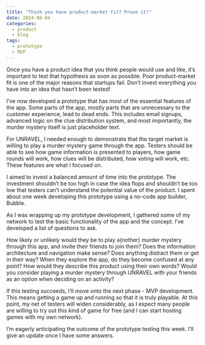 ```yaml
---
title: "Think you have product-market fit? Prove it!"
date: 2024-06-04
categories:
  - product
  - blog
tags:
  - prototype
  - MVP
---
```


Once you have a product idea that you think people would use and like, it’s important to test that hypothesis as soon as possible. Poor product-market fit is one of the major reasons that startups fail. Don’t invest everything you have into an idea that hasn’t been tested! 

I’ve now developed a prototype that has most of the essential features of the app. Some parts of the app, mostly parts that are unnecessary to the customer experience, lead to dead ends. This includes email signups, advanced logic on the clue distribution system, and most importantly, the murder mystery itself is just placeholder text. 

For UNRAVEL, I needed enough to demonstrate that the target market is willing to play a murder mystery game through the app. Testers should be able to see how game information is presented to players, how game rounds will work, how clues will be distributed, how voting will work, etc. These features are what I focused on.

I aimed to invest a balanced amount of time into the prototype. The investment shouldn’t be too high in case the idea flops and shouldn’t be too low that testers can’t understand the potential value of the product. I spent about one week developing this prototype using a no-code app builder, Bubble. 

As I was wrapping up my prototype development, I gathered some of my network to test the basic functionality of the app and the concept. I’ve developed a list of questions to ask.

How likely or unlikely would they be to play a(nother) murder mystery through this app, and invite their friends to join them?
Does the information architecture and navigation make sense? 
Does anything distract them or get in their way?
When they explore the app, do they become confused at any point?
How would they describe this product using their own words?
Would you consider playing a murder mystery through UNRAVEL with your friends as an option when deciding on an activity?

If this testing succeeds, I’ll move onto the next phase - MVP development. This means getting a game up and running so that it is truly playable. At this point, my net of testers will widen considerably, as I expect many people are willing to try out this kind of game for free (and I can start hosting games with my own network).

I’m eagerly anticipating the outcome of the prototype testing this week. I’ll give an update once I have some answers.
